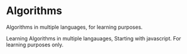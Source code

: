 # Algorithms
Algorithms in multiple languages, for learning purposes.

Learning Algorithms in multiple langauages, Starting with javascript. For learning purposes only.
